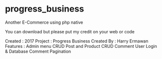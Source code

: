 # progress_business
Another E-Commerce using php native 

You can download but please put my credit on your web or code

Created : 2017
Project : Progress Business
Created By : Harry Ermawan
Features : Admin menu
           CRUD Post and Product
           CRUD Comment
           User Login & Database
           Comment
           Pagination

